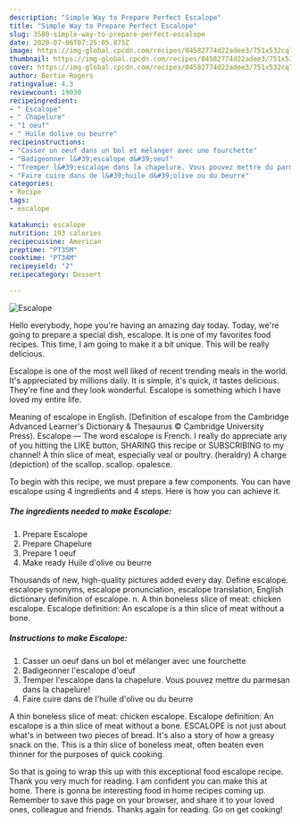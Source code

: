 ```yaml
---
description: "Simple Way to Prepare Perfect Escalope"
title: "Simple Way to Prepare Perfect Escalope"
slug: 3580-simple-way-to-prepare-perfect-escalope
date: 2020-07-06T07:25:05.875Z
image: https://img-global.cpcdn.com/recipes/04582774d22adee3/751x532cq70/escalope-photo-principale-de-la-recette.jpg
thumbnail: https://img-global.cpcdn.com/recipes/04582774d22adee3/751x532cq70/escalope-photo-principale-de-la-recette.jpg
cover: https://img-global.cpcdn.com/recipes/04582774d22adee3/751x532cq70/escalope-photo-principale-de-la-recette.jpg
author: Bertie Rogers
ratingvalue: 4.3
reviewcount: 19030
recipeingredient:
- " Escalope"
- " Chapelure"
- "1 oeuf"
- " Huile dolive ou beurre"
recipeinstructions:
- "Casser un oeuf dans un bol et mélanger avec une fourchette"
- "Badigeonner l&#39;escalope d&#39;oeuf"
- "Tremper l&#39;escalope dans la chapelure. Vous pouvez mettre du parmesan dans la chapelure!"
- "Faire cuire dans de l&#39;huile d&#39;olive ou du beurre"
categories:
- Recipe
tags:
- escalope

katakunci: escalope 
nutrition: 193 calories
recipecuisine: American
preptime: "PT35M"
cooktime: "PT34M"
recipeyield: "2"
recipecategory: Dessert

---
```



![Escalope](https://img-global.cpcdn.com/recipes/04582774d22adee3/751x532cq70/escalope-photo-principale-de-la-recette.jpg)

Hello everybody, hope you're having an amazing day today. Today, we're going to prepare a special dish, escalope. It is one of my favorites food recipes. This time, I am going to make it a bit unique. This will be really delicious.

Escalope is one of the most well liked of recent trending meals in the world. It's appreciated by millions daily. It is simple, it's quick, it tastes delicious. They're fine and they look wonderful. Escalope is something which I have loved my entire life.

Meaning of escalope in English. (Definition of escalope from the Cambridge Advanced Learner&#39;s Dictionary &amp; Thesaurus © Cambridge University Press). Escalope — The word escalope is French. I really do appreciate any of you hitting the LIKE button, SHARING this recipe or SUBSCRIBING to my channel! A thin slice of meat, especially veal or poultry. (heraldry) A charge (depiction) of the scallop. scallop. opalesce.


To begin with this recipe, we must prepare a few components. You can have escalope using 4 ingredients and 4 steps. Here is how you can achieve it.

<!--inarticleads1-->

##### The ingredients needed to make Escalope:

1. Prepare  Escalope
1. Prepare  Chapelure
1. Prepare 1 oeuf
1. Make ready  Huile d&#39;olive ou beurre


Thousands of new, high-quality pictures added every day. Define escalope. escalope synonyms, escalope pronunciation, escalope translation, English dictionary definition of escalope. n. A thin boneless slice of meat: chicken escalope. Escalope definition: An escalope is a thin slice of meat without a bone. 

<!--inarticleads2-->

##### Instructions to make Escalope:

1. Casser un oeuf dans un bol et mélanger avec une fourchette
1. Badigeonner l&#39;escalope d&#39;oeuf
1. Tremper l&#39;escalope dans la chapelure. Vous pouvez mettre du parmesan dans la chapelure!
1. Faire cuire dans de l&#39;huile d&#39;olive ou du beurre


A thin boneless slice of meat: chicken escalope. Escalope definition: An escalope is a thin slice of meat without a bone. ESCALOPE is not just about what&#39;s in between two pieces of bread. It&#39;s also a story of how a greasy snack on the. This is a thin slice of boneless meat, often beaten even thinner for the purposes of quick cooking. 

So that is going to wrap this up with this exceptional food escalope recipe. Thank you very much for reading. I am confident you can make this at home. There is gonna be interesting food in home recipes coming up. Remember to save this page on your browser, and share it to your loved ones, colleague and friends. Thanks again for reading. Go on get cooking!
